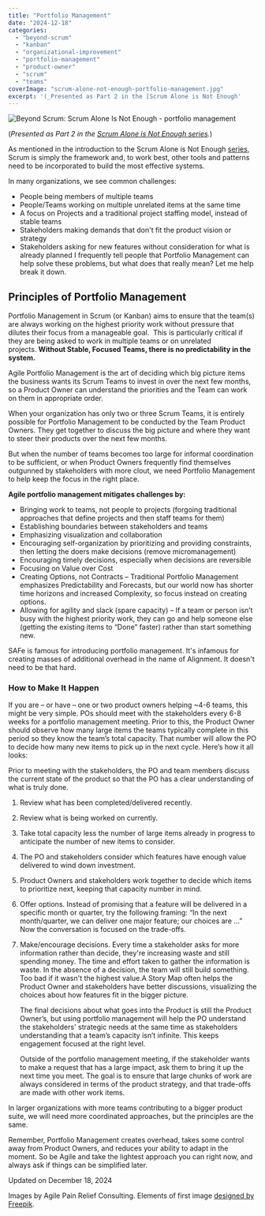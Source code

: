 ```yaml
---
title: "Portfolio Management"
date: "2024-12-18"
categories: 
  - "beyond-scrum"
  - "kanban"
  - "organizational-improvement"
  - "portfolio-management"
  - "product-owner"
  - "scrum"
  - "teams"
coverImage: "scrum-alone-not-enough-portfolio-management.jpg"
excerpt: '(_Presented as Part 2 in the [Scrum Alone is Not Enough'
---
```


![Beyond Scrum: Scrum Alone Is Not Enough - portfolio management](src/content/blog/portfolio-management/images/scrum-alone-not-enough-portfolio-management.jpg)

(_Presented as Part 2 in the [Scrum Alone is Not Enough series](/blog/scrum-alone-is-not-enough)._)

As mentioned in the introduction to the Scrum Alone is Not Enough [series](/blog/scrum-alone-is-not-enough), Scrum is simply the framework and, to work best, other tools and patterns need to be incorporated to build the most effective systems.

In many organizations, we see common challenges:

- People being members of multiple teams
- People/Teams working on multiple unrelated items at the same time
- A focus on Projects and a traditional project staffing model, instead of stable teams
- Stakeholders making demands that don't fit the product vision or strategy
- Stakeholders asking for new features without consideration for what is already planned I frequently tell people that Portfolio Management can help solve these problems, but what does that really mean? Let me help break it down.

## Principles of Portfolio Management

Portfolio Management in Scrum (or Kanban) aims to ensure that the team(s) are always working on the highest priority work without pressure that dilutes their focus from a manageable goal.  This is particularly critical if they are being asked to work in multiple teams or on unrelated projects. **Without Stable, Focused Teams, there is no predictability in the system.** 

Agile Portfolio Management is the art of deciding which big picture items the business wants its Scrum Teams to invest in over the next few months, so a Product Owner can understand the priorities and the Team can work on them in appropriate order.

When your organization has only two or three Scrum Teams, it is entirely possible for Portfolio Management to be conducted by the Team Product Owners. They get together to discuss the big picture and where they want to steer their products over the next few months.

But when the number of teams becomes too large for informal coordination to be sufficient, or when Product Owners frequently find themselves outgunned by stakeholders with more clout, we need Portfolio Management to help keep the focus in the right place.

**Agile portfolio management mitigates challenges by:** 

- Bringing work to teams, not people to projects (forgoing traditional approaches that define projects and then staff teams for them)
- Establishing boundaries between stakeholders and teams
- Emphasizing visualization and collaboration
- Encouraging self-organization by prioritizing and providing constraints, then letting the doers make decisions (remove micromanagement)
- Encouraging timely decisions, especially when decisions are reversible
- Focusing on Value over Cost
- Creating Options, not Contracts – Traditional Portfolio Management emphasizes Predictability and Forecasts, but our world now has shorter time horizons and increased Complexity, so focus instead on creating options.
- Allowing for agility and slack (spare capacity) – If a team or person isn’t busy with the highest priority work, they can go and help someone else (getting the existing items to “Done” faster) rather than start something new.

SAFe is famous for introducing portfolio management. It's infamous for creating masses of additional overhead in the name of Alignment. It doesn't need to be that hard.

### How to Make It Happen

If you are – or have – one or two product owners helping ~4-6 teams, this might be very simple. POs should meet with the stakeholders every 6-8 weeks for a portfolio management meeting. Prior to this, the Product Owner should observe how many large items the teams typically complete in this period so they know the team’s total capacity. That number will allow the PO to decide how many new items to pick up in the next cycle. Here’s how it all looks:

Prior to meeting with the stakeholders, the PO and team members discuss the current state of the product so that the PO has a clear understanding of what is truly done.

1. Review what has been completed/delivered recently.
2. Review what is being worked on currently.
3. Take total capacity less the number of large items already in progress to anticipate the number of new items to consider.
4. The PO and stakeholders consider which features have enough value delivered to wind down investment.
5. Product Owners and stakeholders work together to decide which items to prioritize next, keeping that capacity number in mind.
6. Offer options. Instead of promising that a feature will be delivered in a specific month or quarter, try the following framing: “In the next month/quarter, we can deliver one major feature; our choices are …” Now the conversation is focused on the trade-offs.
7. Make/encourage decisions. Every time a stakeholder asks for more information rather than decide, they're increasing waste and still spending money. The time and effort taken to gather the information is waste. In the absence of a decision, the team will still build something. Too bad if it wasn't the highest value.A Story Map often helps the Product Owner and stakeholders have better discussions, visualizing the choices about how features fit in the bigger picture.
    
    The final decisions about what goes into the Product is still the Product Owner’s, but using portfolio management will help the PO understand the stakeholders' strategic needs at the same time as stakeholders understanding that a team’s capacity isn’t infinite. This keeps engagement focused at the right level.
    
    Outside of the portfolio management meeting, if the stakeholder wants to make a request that has a large impact, ask them to bring it up the next time you meet. The goal is to ensure that large chunks of work are always considered in terms of the product strategy, and that trade-offs are made with other work items.

In larger organizations with more teams contributing to a bigger product suite, we will need more coordinated approaches, but the principles are the same.

Remember, Portfolio Management creates overhead, takes some control away from Product Owners, and reduces your ability to adapt in the moment. So be Agile and take the lightest approach you can right now, and always ask if things can be simplified later.

Updated on December 18, 2024

Images by Agile Pain Relief Consulting. Elements of first image [designed by Freepik](https://www.freepik.com/premium-vector/shopping-infographic-with-gears_714785.htm).
